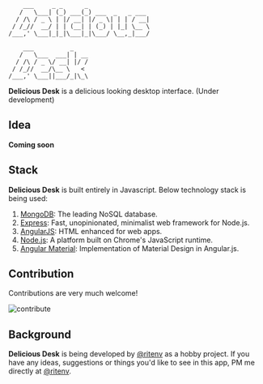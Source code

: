	    ___     _ _      _                 
	   /   \___| (_) ___(_) ___  _   _ ___ 
	  / /\ / _ \ | |/ __| |/ _ \| | | / __|
	 / /_//  __/ | | (__| | (_) | |_| \__ \
	/___,' \___|_|_|\___|_|\___/ \__,_|___/
	                                       
	    ___          _                     
	   /   \___  ___| | __                 
	  / /\ / _ \/ __| |/ /                 
	 / /_//  __/\__ \   <                  
	/___,' \___||___/_|\_\                 
	                                       

**Delicious Desk** is a delicious looking desktop interface.
(Under development)

## Idea

**Coming soon**

## Stack

**Delicious Desk** is built entirely in Javascript. Below technology stack is being used:

1. [MongoDB](http://mongodb.org/): The leading NoSQL database.
2. [Express](http://expressjs.com/): Fast, unopinionated, minimalist web framework for Node.js.
3. [AngularJS](): HTML enhanced for web apps.
4. [Node.js](http://nodejs.org/): A platform built on Chrome's JavaScript runtime.
5. [Angular Material](http://material.angularjs.org/): Implementation of Material Design in Angular.js.

## Contribution

Contributions are very much welcome!

![contribute](minions.gif)

## Background

**Delicious Desk** is being developed by [@ritenv](http://twitter.com/@ritenv) as a hobby project. If you have any ideas, suggestions or things you'd like to see in this app, PM me directly at [@ritenv](http://twitter.com/@ritenv).